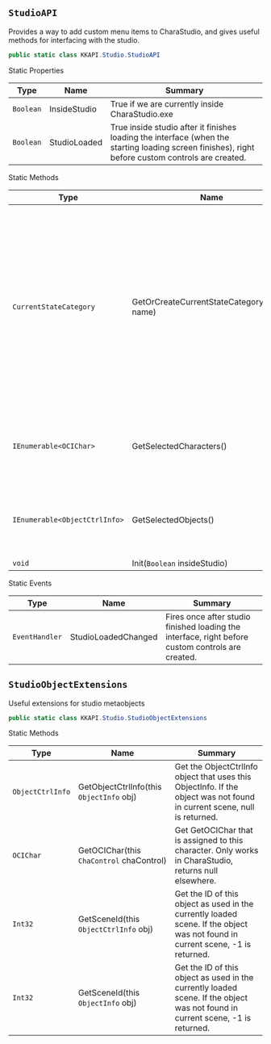 ## `StudioAPI`

Provides a way to add custom menu items to CharaStudio, and gives useful methods for interfacing with the studio.
```csharp
public static class KKAPI.Studio.StudioAPI

```

Static Properties

| Type | Name | Summary | 
| --- | --- | --- | 
| `Boolean` | InsideStudio | True if we are currently inside CharaStudio.exe | 
| `Boolean` | StudioLoaded | True inside studio after it finishes loading the interface (when the starting loading screen finishes),  right before custom controls are created. | 


Static Methods

| Type | Name | Summary | 
| --- | --- | --- | 
| `CurrentStateCategory` | GetOrCreateCurrentStateCategory(`String` name) | Add a new custom category to the Anim &gt; CurrentState tab in the studio top-left menu.  Can use this at any point. Always returns null outside of studio.  If the name is empty or null, the Misc/Other category is returned. | 
| `IEnumerable<OCIChar>` | GetSelectedCharacters() | Get all character objects currently selected in Studio's Workspace. | 
| `IEnumerable<ObjectCtrlInfo>` | GetSelectedObjects() | Get all objects (all types) currently selected in Studio's Workspace. | 
| `void` | Init(`Boolean` insideStudio) |  | 


Static Events

| Type | Name | Summary | 
| --- | --- | --- | 
| `EventHandler` | StudioLoadedChanged | Fires once after studio finished loading the interface, right before custom controls are created. | 


## `StudioObjectExtensions`

Useful extensions for studio metaobjects
```csharp
public static class KKAPI.Studio.StudioObjectExtensions

```

Static Methods

| Type | Name | Summary | 
| --- | --- | --- | 
| `ObjectCtrlInfo` | GetObjectCtrlInfo(this `ObjectInfo` obj) | Get the ObjectCtrlInfo object that uses this ObjectInfo.  If the object was not found in current scene, null is returned. | 
| `OCIChar` | GetOCIChar(this `ChaControl` chaControl) | Get GetOCIChar that is assigned to this character. Only works in CharaStudio, returns null elsewhere. | 
| `Int32` | GetSceneId(this `ObjectCtrlInfo` obj) | Get the ID of this object as used in the currently loaded scene.  If the object was not found in current scene, -1 is returned. | 
| `Int32` | GetSceneId(this `ObjectInfo` obj) | Get the ID of this object as used in the currently loaded scene.  If the object was not found in current scene, -1 is returned. | 


